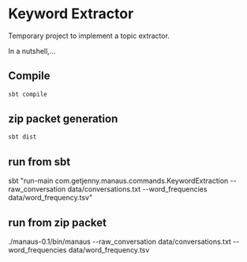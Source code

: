 # Keyword Extractor

Temporary project to implement a topic extractor.

In a nutshell,...


## Compile

```bash
sbt compile
```

## zip packet generation

```bash
sbt dist
```

## run from sbt

sbt "run-main com.getjenny.manaus.commands.KeywordExtraction --raw_conversation data/conversations.txt --word_frequencies data/word_frequency.tsv"

## run from zip packet

./manaus-0.1/bin/manaus --raw_conversation data/conversations.txt --word_frequencies data/word_frequency.tsv
